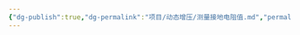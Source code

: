 ```yaml
---
{"dg-publish":true,"dg-permalink":"项目/动态增压/测量接地电阻值.md","permalink":"/项目/动态增压/测量接地电阻值.md/"}
---
```



